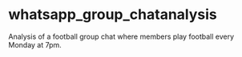 # whatsapp_group_chatanalysis
Analysis of a football group chat where members play football every Monday at 7pm.



